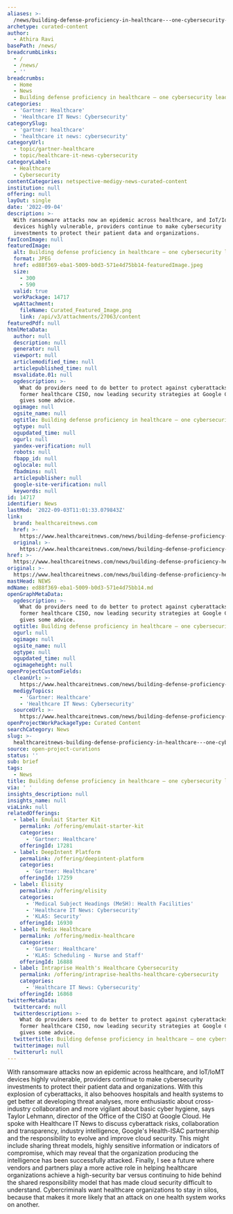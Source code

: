 ```yaml
---
aliases: >-
  /news/building-defense-proficiency-in-healthcare---one-cybersecurity-leaders-tips
archetype: curated-content
author:
  - Athira Ravi
basePath: /news/
breadcrumbLinks:
  - /
  - /news/
  - ''
breadcrumbs:
  - Home
  - News
  - Building defense proficiency in healthcare – one cybersecurity leader's tips
categories:
  - 'Gartner: Healthcare'
  - 'Healthcare IT News: Cybersecurity'
categorySlug:
  - 'gartner: healthcare'
  - 'healthcare it news: cybersecurity'
categoryUrl:
  - topic/gartner-healthcare
  - topic/healthcare-it-news-cybersecurity
categoryLabel:
  - Healthcare
  - Cybersecurity
contentCategories: netspective-medigy-news-curated-content
institution: null
offering: null
layOut: single
date: '2022-09-04'
description: >-
  With ransomware attacks now an epidemic across healthcare, and IoT/IoMT
  devices highly vulnerable, providers continue to make cybersecurity
  investments to protect their patient data and organizations.
favIconImage: null
featuredImage:
  alt: Building defense proficiency in healthcare – one cybersecurity leader's tips
  format: JPEG
  href: ed88f369-eba1-5009-b0d3-571e4d75bb14-featuredImage.jpeg
  size:
    - 300
    - 590
  valid: true
  workPackage: 14717
  wpAttachment:
    fileName: Curated_Featured_Image.png
    link: /api/v3/attachments/27063/content
featuredPdf: null
htmlMetaData:
  author: null
  description: null
  generator: null
  viewport: null
  articlemodified_time: null
  articlepublished_time: null
  msvalidate.01: null
  ogdescription: >-
    What do providers need to do better to protect against cyberattacks? A
    former healthcare CISO, now leading security strategies at Google Cloud,
    gives some advice.
  ogimage: null
  ogsite_name: null
  ogtitle: Building defense proficiency in healthcare – one cybersecurity leader's tips
  ogtype: null
  ogupdated_time: null
  ogurl: null
  yandex-verification: null
  robots: null
  fbapp_id: null
  oglocale: null
  fbadmins: null
  articlepublisher: null
  google-site-verification: null
  keywords: null
id: 14717
identifier: News
lastMod: '2022-09-03T11:01:33.079843Z'
link:
  brand: healthcareitnews.com
  href: >-
    https://www.healthcareitnews.com/news/building-defense-proficiency-healthcare-one-cybersecurity-leaders-tips
  original: >-
    https://www.healthcareitnews.com/news/building-defense-proficiency-healthcare-one-cybersecurity-leaders-tips
href: >-
  https://www.healthcareitnews.com/news/building-defense-proficiency-healthcare-one-cybersecurity-leaders-tips
original: >-
  https://www.healthcareitnews.com/news/building-defense-proficiency-healthcare-one-cybersecurity-leaders-tips
mastHead: NEWS
mdName: ed88f369-eba1-5009-b0d3-571e4d75bb14.md
openGraphMetaData:
  ogdescription: >-
    What do providers need to do better to protect against cyberattacks? A
    former healthcare CISO, now leading security strategies at Google Cloud,
    gives some advice.
  ogtitle: Building defense proficiency in healthcare – one cybersecurity leader's tips
  ogurl: null
  ogimage: null
  ogsite_name: null
  ogtype: null
  ogupdated_time: null
  ogimageheight: null
openProjectCustomFields:
  cleanUrl: >-
    https://www.healthcareitnews.com/news/building-defense-proficiency-healthcare-one-cybersecurity-leaders-tips
  medigyTopics:
    - 'Gartner: Healthcare'
    - 'Healthcare IT News: Cybersecurity'
  sourceUrl: >-
    https://www.healthcareitnews.com/news/building-defense-proficiency-healthcare-one-cybersecurity-leaders-tips
openProjectWorkPackageType: Curated Content
searchCategory: News
slug: >-
  healthcareitnews-building-defense-proficiency-in-healthcare---one-cybersecurity-leaders-tips
source: open-project-curations
status: ''
sub: brief
tags:
  - News
title: Building defense proficiency in healthcare – one cybersecurity leader's tips
via: ' '
insights_description: null
insights_name: null
viaLink: null
relatedOfferings:
  - label: Emulait Starter Kit
    permalink: /offering/emulait-starter-kit
    categories:
      - 'Gartner: Healthcare'
    offeringId: 17281
  - label: DeepIntent Platform
    permalink: /offering/deepintent-platform
    categories:
      - 'Gartner: Healthcare'
    offeringId: 17259
  - label: Elisity
    permalink: /offering/elisity
    categories:
      - 'Medical Subject Headings (MeSH): Health Facilities'
      - 'Healthcare IT News: Cybersecurity'
      - 'KLAS: Security'
    offeringId: 16930
  - label: Medix Healthcare
    permalink: /offering/medix-healthcare
    categories:
      - 'Gartner: Healthcare'
      - 'KLAS: Scheduling - Nurse and Staff'
    offeringId: 16888
  - label: Intraprise Health's Healthcare Cybersecurity
    permalink: /offering/intraprise-healths-healthcare-cybersecurity
    categories:
      - 'Healthcare IT News: Cybersecurity'
    offeringId: 16868
twitterMetaData:
  twittercard: null
  twitterdescription: >-
    What do providers need to do better to protect against cyberattacks? A
    former healthcare CISO, now leading security strategies at Google Cloud,
    gives some advice.
  twittertitle: Building defense proficiency in healthcare – one cybersecurity leader's tips
  twitterimage: null
  twitterurl: null
---
```

<p>With ransomware attacks now an epidemic across healthcare, and IoT/IoMT devices highly vulnerable, providers continue to make cybersecurity investments to protect their patient data and organizations.
With this explosion of cyberattacks, it also behooves hospitals and health systems to get better at developing threat analyses, more enthusiastic about cross-industry collaboration and more vigilant about basic cyber hygiene, says Taylor Lehmann, director of the Office of the CISO at Google Cloud.
He spoke with Healthcare IT News to discuss cyberattack risks, collaboration and transparency, industry intelligence, Google's Health-ISAC partnership and the responsibility to evolve and improve cloud security. This might include sharing threat models, highly sensitive information or indicators of compromise, which may reveal that the organization producing the intelligence has been successfully attacked.
Finally, I see a future where vendors and partners play a more active role in helping healthcare organizations achieve a high-security bar versus continuing to hide behind the shared responsibility model that has made cloud security difficult to understand.
Cybercriminals want healthcare organizations to stay in silos, because that makes it more likely that an attack on one health system works on another.</p>